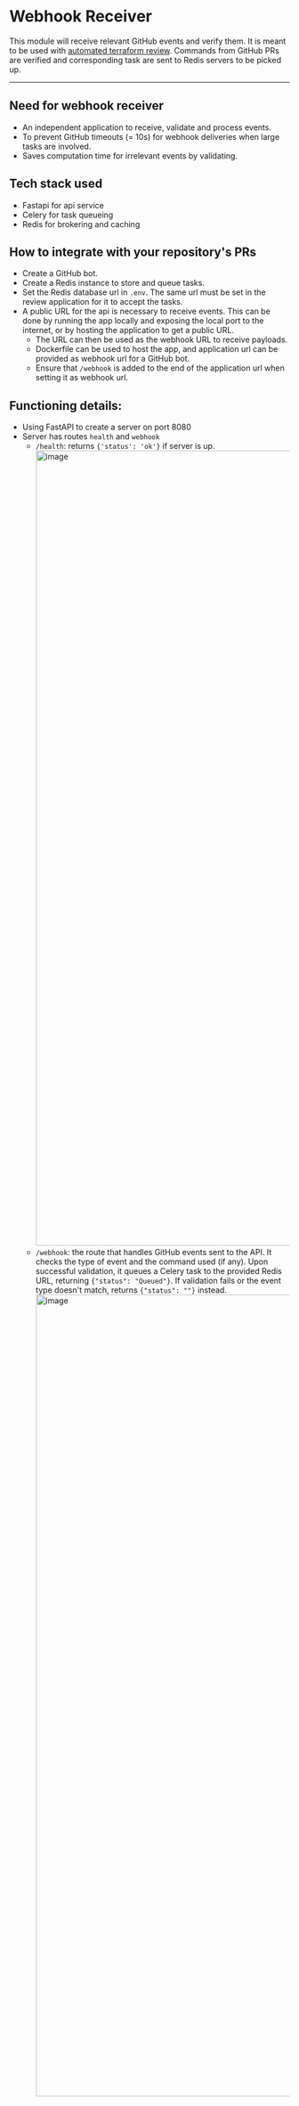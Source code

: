 # Webhook Receiver

This module will receive relevant GitHub events and verify them. It is meant to be used with [automated terraform review](https://github.com/Ishuu1124/Automated_code_review).
Commands from GitHub PRs are verified and corresponding task are sent to Redis servers to be picked up.

---

## Need for webhook receiver

- An independent application to receive, validate and process events.
- To prevent GitHub timeouts (= 10s) for webhook deliveries when large tasks are involved.
- Saves computation time for irrelevant events by validating.

## Tech stack used

- Fastapi for api service
- Celery for task queueing
- Redis for brokering and caching

## How to integrate with your repository's PRs

- Create a GitHub bot.
- Create a Redis instance to store and queue tasks.
- Set the Redis database url in `.env`. The same url must be set in the review application for it to accept the tasks.
- A public URL for the api is necessary to receive events. This can be done by running the app locally and exposing the local port to the internet, or by hosting the application to get a public URL.
  - The URL can then be used as the webhook URL to receive payloads.
  - Dockerfile can be used to host the app, and application url can be provided as webhook url for a GitHub bot.
  - Ensure that `/webhook` is added to the end of the application url when setting it as webhook url.

## Functioning details:

- Using FastAPI to create a server on port 8080
- Server has routes `health` and `webhook`
  - `/health`: returns `{'status': 'ok'}` if server is up.
    <img width="1428" alt="image" src="https://github.com/user-attachments/assets/5c5ff0ba-ff53-4fea-91c2-ad5a4cce3ad0" />
  - `/webhook`: the route that handles GitHub events sent to the API. It checks the type of event and the command used (if any). Upon successful validation, it queues a Celery task to the provided Redis URL, returning `{"status": "Queued"}`. If validation fails or the event type doesn't match, returns `{"status": ""}` instead.
    <img width="1440" alt="image" src="https://github.com/user-attachments/assets/15a0675e-7214-4ae3-b888-faccb27f5d66" />

